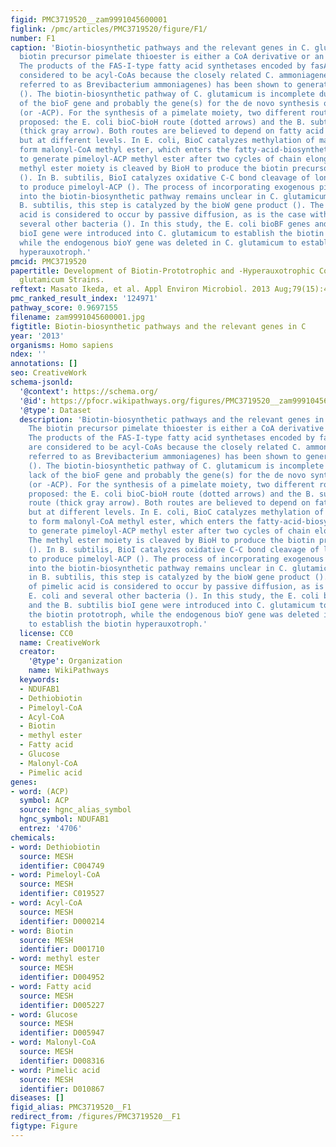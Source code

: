 ```yaml
---
figid: PMC3719520__zam9991045600001
figlink: /pmc/articles/PMC3719520/figure/F1/
number: F1
caption: 'Biotin-biosynthetic pathways and the relevant genes in C. glutamicum. The
  biotin precursor pimelate thioester is either a CoA derivative or an ACP derivative.
  The products of the FAS-I-type fatty acid synthetases encoded by fasA and fasB are
  considered to be acyl-CoAs because the closely related C. ammoniagenes (previously
  referred to as Brevibacterium ammoniagenes) has been shown to generate CoA derivatives
  (). The biotin-biosynthetic pathway of C. glutamicum is incomplete due to the lack
  of the bioF gene and probably the gene(s) for the de novo synthesis of pimeloyl-CoA
  (or -ACP). For the synthesis of a pimelate moiety, two different routes have been
  proposed: the E. coli bioC-bioH route (dotted arrows) and the B. subtilis bioI route
  (thick gray arrow). Both routes are believed to depend on fatty acid synthesis,
  but at different levels. In E. coli, BioC catalyzes methylation of malonyl-CoA to
  form malonyl-CoA methyl ester, which enters the fatty-acid-biosynthetic pathway
  to generate pimeloyl-ACP methyl ester after two cycles of chain elongation (). The
  methyl ester moiety is cleaved by BioH to produce the biotin precursor pimeloyl-ACP
  (). In B. subtilis, BioI catalyzes oxidative C-C bond cleavage of long-chain acyl-ACPs
  to produce pimeloyl-ACP (). The process of incorporating exogenous pimelic acid
  into the biotin-biosynthetic pathway remains unclear in C. glutamicum, whereas in
  B. subtilis, this step is catalyzed by the bioW gene product (). The uptake of pimelic
  acid is considered to occur by passive diffusion, as is the case with E. coli and
  several other bacteria (). In this study, the E. coli bioBF genes and the B. subtilis
  bioI gene were introduced into C. glutamicum to establish the biotin prototroph,
  while the endogenous bioY gene was deleted in C. glutamicum to establish the biotin
  hyperauxotroph.'
pmcid: PMC3719520
papertitle: Development of Biotin-Prototrophic and -Hyperauxotrophic Corynebacterium
  glutamicum Strains.
reftext: Masato Ikeda, et al. Appl Environ Microbiol. 2013 Aug;79(15):4586-4594.
pmc_ranked_result_index: '124971'
pathway_score: 0.9697155
filename: zam9991045600001.jpg
figtitle: Biotin-biosynthetic pathways and the relevant genes in C
year: '2013'
organisms: Homo sapiens
ndex: ''
annotations: []
seo: CreativeWork
schema-jsonld:
  '@context': https://schema.org/
  '@id': https://pfocr.wikipathways.org/figures/PMC3719520__zam9991045600001.html
  '@type': Dataset
  description: 'Biotin-biosynthetic pathways and the relevant genes in C. glutamicum.
    The biotin precursor pimelate thioester is either a CoA derivative or an ACP derivative.
    The products of the FAS-I-type fatty acid synthetases encoded by fasA and fasB
    are considered to be acyl-CoAs because the closely related C. ammoniagenes (previously
    referred to as Brevibacterium ammoniagenes) has been shown to generate CoA derivatives
    (). The biotin-biosynthetic pathway of C. glutamicum is incomplete due to the
    lack of the bioF gene and probably the gene(s) for the de novo synthesis of pimeloyl-CoA
    (or -ACP). For the synthesis of a pimelate moiety, two different routes have been
    proposed: the E. coli bioC-bioH route (dotted arrows) and the B. subtilis bioI
    route (thick gray arrow). Both routes are believed to depend on fatty acid synthesis,
    but at different levels. In E. coli, BioC catalyzes methylation of malonyl-CoA
    to form malonyl-CoA methyl ester, which enters the fatty-acid-biosynthetic pathway
    to generate pimeloyl-ACP methyl ester after two cycles of chain elongation ().
    The methyl ester moiety is cleaved by BioH to produce the biotin precursor pimeloyl-ACP
    (). In B. subtilis, BioI catalyzes oxidative C-C bond cleavage of long-chain acyl-ACPs
    to produce pimeloyl-ACP (). The process of incorporating exogenous pimelic acid
    into the biotin-biosynthetic pathway remains unclear in C. glutamicum, whereas
    in B. subtilis, this step is catalyzed by the bioW gene product (). The uptake
    of pimelic acid is considered to occur by passive diffusion, as is the case with
    E. coli and several other bacteria (). In this study, the E. coli bioBF genes
    and the B. subtilis bioI gene were introduced into C. glutamicum to establish
    the biotin prototroph, while the endogenous bioY gene was deleted in C. glutamicum
    to establish the biotin hyperauxotroph.'
  license: CC0
  name: CreativeWork
  creator:
    '@type': Organization
    name: WikiPathways
  keywords:
  - NDUFAB1
  - Dethiobiotin
  - Pimeloyl-CoA
  - Acyl-CoA
  - Biotin
  - methyl ester
  - Fatty acid
  - Glucose
  - Malonyl-CoA
  - Pimelic acid
genes:
- word: (ACP)
  symbol: ACP
  source: hgnc_alias_symbol
  hgnc_symbol: NDUFAB1
  entrez: '4706'
chemicals:
- word: Dethiobiotin
  source: MESH
  identifier: C004749
- word: Pimeloyl-CoA
  source: MESH
  identifier: C019527
- word: Acyl-CoA
  source: MESH
  identifier: D000214
- word: Biotin
  source: MESH
  identifier: D001710
- word: methyl ester
  source: MESH
  identifier: D004952
- word: Fatty acid
  source: MESH
  identifier: D005227
- word: Glucose
  source: MESH
  identifier: D005947
- word: Malonyl-CoA
  source: MESH
  identifier: D008316
- word: Pimelic acid
  source: MESH
  identifier: D010867
diseases: []
figid_alias: PMC3719520__F1
redirect_from: /figures/PMC3719520__F1
figtype: Figure
---
```


